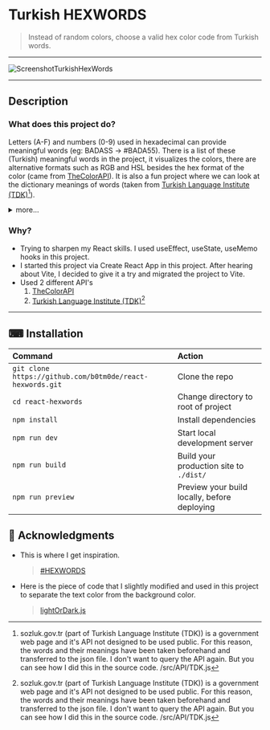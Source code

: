 # Turkish HEXWORDS

> Instead of random colors, choose a valid hex color code from Turkish words.

---

![ScreenshotTurkishHexWords](https://user-images.githubusercontent.com/6636688/184557382-a647347a-4177-48b6-8fbd-e85cb41da15e.jpg)

---

## Description

### What does this project do?

Letters (A-F) and numbers (0-9) used in hexadecimal can provide meaningful words (eg: BADASS -> #BADA55). There is a list of these (Turkish) meaningful words in the project, it visualizes the colors, there are alternative formats such as RGB and HSL besides the hex format of the color (came from [TheColorAPI](https://www.thecolorapi.com/docs)). It is also a fun project where we can look at the dictionary meanings of words (taken from [Turkish Language Institute (TDK)](https://www.sozluk.gov.tr/)[^1]).

<details>
  <summary>
    more...
  </summary>
  When using hex colors, we most often use the #R<sup>1</sup>R<sup>2</sup>G<sup>1</sup>G<sup>2</sup>B<sup>1</sup>B<sup>2</sup> format (6 characters). If we use it in the #R<sup>1</sup>R<sup>2</sup>G<sup>1</sup>G<sup>2</sup>B<sup>1</sup>B<sup>2</sup>A<sup>1</sup>A<sup>2</sup> format, we add the alpha channel (8 characters). When R<sup>1</sup> = R<sup>2</sup> and G<sup>1</sup> = G<sup>2</sup> and B<sup>1</sup> = B<sup>2</sup>, we can write it in #R<sup>1</sup>G<sup>1</sup>B<sup>1</sup> format (3 characters) (Ex: #5522EE -> #52E). If we want to add the alpha channel to the short version, we can write it as #R<sup>1</sup>G<sup>1</sup>B<sup>1</sup>A<sup>1</sup> for short (4 characters).
</details>

### Why?

- Trying to sharpen my React skills. I used useEffect, useState, useMemo hooks in this project.
- I started this project via Create React App in this project. After hearing about Vite, I decided to give it a try and migrated the project to Vite.
- Used 2 different API's
  1. [TheColorAPI](https://www.thecolorapi.com/docs)
  2. [Turkish Language Institute (TDK)](https://www.sozluk.gov.tr/)[^1]

---

## ⌨ Installation

| Command                                                   | Action                                       |
| :-------------------------------------------------------- | :------------------------------------------- |
| `git clone https://github.com/b0tm0de/react-hexwords.git` | Clone the repo                               |
| `cd react-hexwords`                                       | Change directory to root of project          |
| `npm install`                                             | Install dependencies                         |
| `npm run dev`                                             | Start local development server               |
| `npm run build`                                           | Build your production site to `./dist/`      |
| `npm run preview`                                         | Preview your build locally, before deploying |

## 🙏 Acknowledgments

- This is where I get inspiration.

  > [#HEXWORDS](https://hexwords.netlify.app/)

- Here is the piece of code that I slightly modified and used in this project to separate the text color from the background color.
  > [lightOrDark.js](https://gist.github.com/stla/00d8d78c7daa8b774c484e5b6f5758ce)

[^1]: sozluk.gov.tr (part of Turkish Language Institute (TDK)) is a government web page and it's API not designed to be used public. For this reason, the words and their meanings have been taken beforehand and transferred to the json file. I don't want to query the API again. But you can see how I did this in the source code. /src/API/TDK.js
